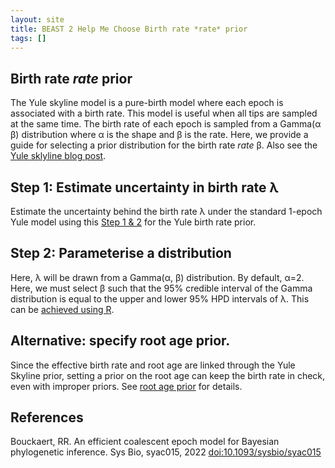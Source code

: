 ```yaml
---
layout: site
title: BEAST 2 Help Me Choose Birth rate *rate* prior
tags: []
---
```


## Birth rate *rate* prior 

The Yule skyline model is a pure-birth model where each epoch is associated with a birth rate. This model is useful when all tips are sampled at the same time. The birth rate of each epoch is sampled from a Gamma(&alpha; &beta;) distribution where &alpha; is the shape and &beta; is the rate. Here, we provide a guide for selecting a prior distribution for the birth rate *rate* &beta;.  Also see the [Yule sklyline blog post](https://www.beast2.org/2022/06/01/yule-skyline-tree-prior.html).

## Step 1: Estimate uncertainty in birth rate &lambda;

Estimate the uncertainty behind the birth rate &lambda; under the standard 1-epoch Yule model using this [Step 1 & 2](https://beast2-dev.github.io/hmc/hmc/Priors/YuleBirthRatePrior/) for the Yule birth rate prior.


## Step 2: Parameterise a distribution

Here, &lambda; will be drawn from a Gamma(&alpha;, &beta;) distribution. By default, &alpha;=2. Here, we must select &beta; such that the 95% credible interval of the Gamma distribution is equal to the upper and lower 95% HPD intervals of &lambda;.  This can be [achieved using R](https://www.beast2.org/2017/05/05/using-r-to-estimate-probability-distribution-parameters-using-quantiles-or-hpd-intervals.html).



## Alternative: specify root age prior.

Since the effective birth rate and root age are linked through the Yule Skyline prior, setting a prior on the root age can keep the birth rate in check, even with improper priors. See [root age prior](../RootAgePrior/) for details.





## References

Bouckaert, RR. An efficient coalescent epoch model for Bayesian phylogenetic inference. Sys Bio, syac015, 2022 [doi:10.1093/sysbio/syac015](https://doi.org/10.1093/sysbio/syac015)
